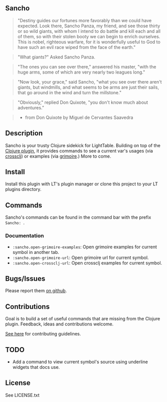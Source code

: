 ## Sancho

> "Destiny guides our fortunes more favorably than we could have expected. Look there, Sancho Panza, my friend, and see those thirty or so wild giants, with whom I intend to do battle and kill each and all of them, so with their stolen booty we can begin to enrich ourselves. This is nobel, righteous warfare, for it is wonderfully useful to God to have such an evil race wiped from the face of the earth."

> "What giants?" Asked Sancho Panza.

> "The ones you can see over there," answered his master, "with the huge arms, some of which are very nearly two leagues long."

> "Now look, your grace," said Sancho, "what you see over there aren't giants, but windmills, and what seems to be arms are just their sails, that go around in the wind and turn the millstone."

> "Obviously," replied Don Quixote, "you don't know much about adventures.”

> * from Don Quixote by Miguel de Cervantes Saavedra

## Description

Sancho is your trusty Clojure sidekick for LightTable. Building on top of the [Clojure plugin](https://github.com/LightTable/Clojure), it provides commands to see a current var's usages (via [crossclj](http://crossclj.info/)) or examples (via [grimoire](http://grimoire.arrdem.com/).) More to come.

## Install

Install this plugin with LT's plugin manager or clone this project to your LT
plugins directory.

## Commands

Sancho's commands can be found in the command bar with the prefix `Sancho: `.

### Documentation

* `:sancho.open-grimoire-examples`: Open grimoire examples for current symbol in another tab.
* `:sancho.open-grimoire-url`: Open grimoire url for current symbol.
* `:sancho.open-crossclj-url`: Open crossclj examples for current symbol.


## Bugs/Issues

Please report them [on github](http://github.com/cldwalker/Sancho/issues).

## Contributions

Goal is to build a set of useful commands that are missing from the Clojure plugin. Feedback, ideas and contributions welcome.

[See here](http://tagaholic.me/contributing.html) for contributing guidelines.

## TODO
* Add a command to view current symbol's source using underline widgets that docs use.

## License
See LICENSE.txt
